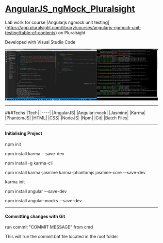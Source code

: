 # [AngularJS_ngMock_Pluralsight](https://www.pluralsight.com/courses/angularjs-ngmock-unit-testing)


Lab work for course [Angularjs ngmock unit testing] (https://app.pluralsight.com/library/courses/angularjs-ngmock-unit-testing/table-of-contents) on Pluralsight


Developed with Visual Studio Code

![TDD](https://github.com/Apollo013/AngularJS_ngMock_Pluralsight/blob/master/Screenshot.png?raw=true "TDD Screen shot")

---

###Techs
|Tech|
|----|
|AngularJS|
|Angular-mock|
|Jasmine|
|Karma|
|PhantomJS|
|HTML|
|CSS|
|NodeJS|
|Npm|
|Git|
|Batch Files|

---

#### Initialising Project
npm init

npm install karma --save-dev

npm install -g karma-cli

npm install karma-jasmine karma-phantomjs jasmine-core --save-dev

karma init

npm install angular --save-dev

npm install angular-mocks --save-dev

---

#### Committing changes with Git
run commit "COMMIT MESSAGE" from cmd

This will run the commit.bat file located in the root folder

